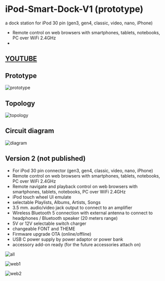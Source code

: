 # iPod-Smart-Dock-V1 (prototype)
a dock station for iPod 30 pin (gen3, gen4, classic, video, nano, iPhone)
- Remote control on web browsers with smartphones, tablets, notebooks, PC over WiFi 2.4GHz
- 

## [YOUTUBE](https://youtu.be/brp1ZJ7FeHw?si=_tc-UpiQPWjvWJQX)

## Prototype
![prototype](https://github.com/VaAndCob/iPod-Smart-Dock-V1/blob/main/document/%E2%80%8Eprototype1.%E2%80%8E001.jpeg)

## Topology
![topology](https://github.com/VaAndCob/iPod-Smart-Dock-V1/blob/main/document/topology.jpg)

## Circuit diagram
![diagram](https://github.com/VaAndCob/iPod-Smart-Dock-V1/blob/main/document/prototpe.png)

## Version 2 (not published)
- For iPod 30 pin connector (gen3, gen4, classic, video, nano, iPhone)
- Remote control on web browsers with smartphones, tablets, notebooks, PC over WiFi 2.4GHz
- Remote navigate and playback control on web browsers with smartphones, tablets, notebooks, PC over WiFi 2.4GHz
- iPod touch wheel UI emulate
- selectable Playlists, Albums, Artists, Songs
- 3.5 mm. audio/video jack output to connect to an amplifier
- Wireless Bluetooth 5 connection with external antenna to connect to headphones / Bluetooth speaker (20 meters range)
- 5V or 12V selectable switch charger
- changeable FONT and THEME
- Firmware upgrade OTA (online/offline)
- USB C power supply by power adaptor or power bank
- accessory add-on ready (for the future accessories attach on)
  
![all](https://github.com/VaAndCob/iPod-Smart-Dock-V1/blob/main/document/all1.jpg)

![web1](https://github.com/VaAndCob/iPod-Smart-Dock-V1/blob/main/document/web1.jpeg)

![web2](https://github.com/VaAndCob/iPod-Smart-Dock-V1/blob/main/document/web2.jpeg)
